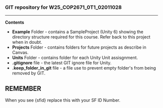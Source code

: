 ### GIT repository for W25_COP2671_0T1_02011028
---
**Contents**
- **Example** Folder - contains a SampleProject (Unity 6) showing the directory structure required for this course. Refer back to this project when in doubt.
- **Projects** Folder - contains folders for future projects as describe in Canvas.
- **Units** Folder - contains folder for each Unity Unit assisgnment.
- **.gitignore** file - the latest GIT ignore file for Unity.
- **.keep_folder_in_git** file - a file use to prevent empty folder's from being removed by GIT.

## REMEMBER
When you see {sfid} replace this with your SF ID Number.